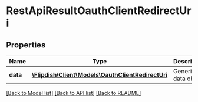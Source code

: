 # RestApiResultOauthClientRedirectUri

## Properties
Name | Type | Description | Notes
------------ | ------------- | ------------- | -------------
**data** | [**\Flipdish\\Client\Models\OauthClientRedirectUri**](OauthClientRedirectUri.md) | Generic data object. | 

[[Back to Model list]](../README.md#documentation-for-models) [[Back to API list]](../README.md#documentation-for-api-endpoints) [[Back to README]](../README.md)


